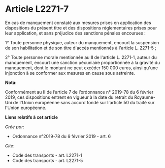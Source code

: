 # Article L2271-7

En cas de manquement constaté aux mesures prises en application des dispositions du présent titre et des dispositions
réglementaires prises pour leur application, et sans préjudice des sanctions pénales encourues : 

1° Toute personne physique, auteur du manquement, encourt la suspension de son habilitation et de son titre d'accès
mentionnés à l'article L. 2271-5 ; 

2° Toute personne morale mentionnée au II de l'article L. 2271-1, auteur du manquement, encourt une sanction pécuniaire
proportionnée à la gravité du manquement, dont le montant ne peut excéder 150 000 euros, ainsi qu'une injonction à se
conformer aux mesures en cause sous astreinte.

**Nota:**

Conformément au II de l’article 7 de l’ordonnance n° 2019-78 du 6 février 2019, ces dispositions entrent en vigueur à la date
du retrait du Royaume-Uni de l'Union européenne sans accord fondé sur l'article 50 du traité sur l'Union européenne.

**Liens relatifs à cet article**

_Créé par_:

  - Ordonnance n°2019-78 du 6 février 2019 - art. 6

_Cite_:

  - Code des transports - art. L2271-1
  - Code des transports - art. L2271-5
